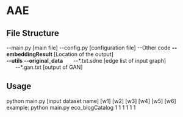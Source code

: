 # AAE
## File Structure
--main.py [main file]
--config.py [configuration file]
--Other code
**--embeddingResult** [Location of the output]  
**--utils**
**--original_data**
&nbsp;&nbsp;&nbsp;&nbsp;&nbsp;&nbsp;--\*.txt.sdne [edge list of input graph]  
&nbsp;&nbsp;&nbsp;&nbsp;&nbsp;&nbsp;--\*.gan.txt [output of GAN]
## Usage
python main.py [input dataset name] [w1] [w2] [w3] [w4] [w5] [w6]
example: python main.py eco_blogCatalog 1 1 1 1 1 1
